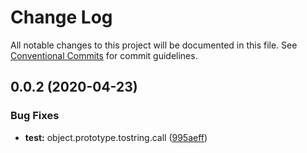 # Change Log

All notable changes to this project will be documented in this file.
See [Conventional Commits](https://conventionalcommits.org) for commit guidelines.

## 0.0.2 (2020-04-23)


### Bug Fixes

* **test:** object.prototype.tostring.call ([995aeff](https://github.com/angelasubi/lerna-test/commit/995aeff89717256410f7a914976b7435ecf3bdf7))
